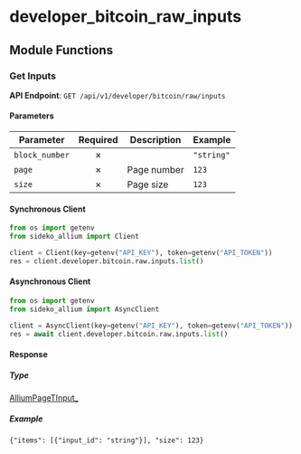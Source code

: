 # developer_bitcoin_raw_inputs

## Module Functions
### Get Inputs <a name="list"></a>



**API Endpoint**: `GET /api/v1/developer/bitcoin/raw/inputs`

#### Parameters

| Parameter | Required | Description | Example |
|-----------|:--------:|-------------|--------|
| `block_number` | ✗ |  | `"string"` |
| `page` | ✗ | Page number | `123` |
| `size` | ✗ | Page size | `123` |

#### Synchronous Client

```python
from os import getenv
from sideko_allium import Client

client = Client(key=getenv("API_KEY"), token=getenv("API_TOKEN"))
res = client.developer.bitcoin.raw.inputs.list()

```

#### Asynchronous Client

```python
from os import getenv
from sideko_allium import AsyncClient

client = AsyncClient(key=getenv("API_KEY"), token=getenv("API_TOKEN"))
res = await client.developer.bitcoin.raw.inputs.list()

```

#### Response

##### Type
[AlliumPageTInput_](/sideko_allium/types/models/allium_page_t_input_.py)

##### Example
`{"items": [{"input_id": "string"}], "size": 123}`
<!-- CUSTOM DOCS START -->

<!-- CUSTOM DOCS END -->

